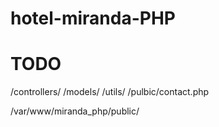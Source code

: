 # hotel-miranda-PHP

# TODO

/controllers/
/models/
/utils/
/pulbic/contact.php

/var/www/miranda_php/public/